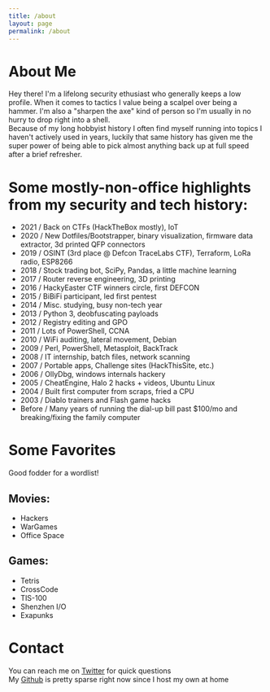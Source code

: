 ```yaml
---
title: /about
layout: page
permalink: /about
---
```


# About Me  
Hey there! I'm a lifelong security ethusiast who generally keeps a low profile. When it comes to tactics I value being a scalpel over being a hammer. I'm also a "sharpen the axe" kind of person so I'm usually in no hurry to drop right into a shell.  
Because of my long hobbyist history I often find myself running into topics I haven't actively used in years, luckily that same history has given me the super power of being able to pick almost anything back up at full speed after a brief refresher.

# Some mostly-non-office highlights from my security and tech history:  
* 2021 / Back on CTFs (HackTheBox mostly), IoT
* 2020 / New Dotfiles/Bootstrapper, binary visualization, firmware data extractor, 3d printed QFP connectors
* 2019 / OSINT (3rd place @ Defcon TraceLabs CTF), Terraform, LoRa radio, ESP8266
* 2018 / Stock trading bot, SciPy, Pandas, a little machine learning
* 2017 / Router reverse engineering, 3D printing
* 2016 / HackyEaster CTF winners circle, first DEFCON
* 2015 / BiBiFi participant, led first pentest 
* 2014 / Misc. studying, busy non-tech year
* 2013 / Python 3, deobfuscating payloads
* 2012 / Registry editing and GPO
* 2011 / Lots of PowerShell, CCNA
* 2010 / WiFi auditing, lateral movement, Debian
* 2009 / Perl, PowerShell, Metasploit, BackTrack
* 2008 / IT internship, batch files, network scanning
* 2007 / Portable apps, Challenge sites (HackThisSite, etc.)
* 2006 / OllyDbg, windows internals hackery
* 2005 / CheatEngine, Halo 2 hacks + videos, Ubuntu Linux
* 2004 / Built first computer from scraps, fried a CPU
* 2003 / Diablo trainers and Flash game hacks
* Before / Many years of running the dial-up bill past $100/mo and breaking/fixing the family computer

# Some Favorites
Good fodder for a wordlist! 
## Movies:
* Hackers 
* WarGames
* Office Space

## Games:
* Tetris
* CrossCode
* TIS-100
* Shenzhen I/O
* Exapunks

# Contact
You can reach me on [Twitter](https://www.twitter.com) for quick questions  
My [Github](https://www.github.com/qrbounty) is pretty sparse right now since I host my own at home
